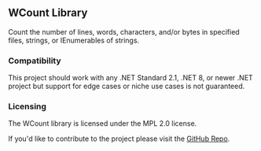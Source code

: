 ## WCount Library
Count the number of lines, words, characters, and/or bytes in specified files, strings, or IEnumerables of strings.

### Compatibility
This project should work with any .NET Standard 2.1, .NET 8, or newer .NET project but support for edge cases or niche use cases is not guaranteed.

### Licensing
The WCount library is licensed under the MPL 2.0 license.

If you'd like to contribute to the project please visit the [GitHub Repo](https://github.com/alastairlundy/WCount/).